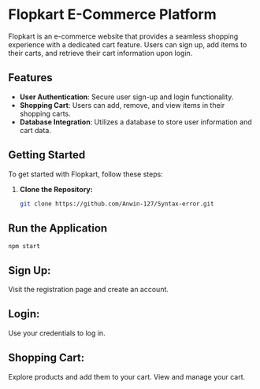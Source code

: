 # Flopkart E-Commerce Platform

Flopkart is an e-commerce website that provides a seamless shopping experience with a dedicated cart feature. Users can sign up, add items to their carts, and retrieve their cart information upon login.

## Features

- **User Authentication**: Secure user sign-up and login functionality.
- **Shopping Cart**: Users can add, remove, and view items in their shopping carts.
- **Database Integration**: Utilizes a database to store user information and cart data.

## Getting Started

To get started with Flopkart, follow these steps:

1. **Clone the Repository:**
   ```bash
   git clone https://github.com/Anwin-127/Syntax-error.git
## Run the Application

```npm start```

## Sign Up:

Visit the registration page and create an account.

## Login:

Use your credentials to log in.

## Shopping Cart:

Explore products and add them to your cart.
View and manage your cart.
